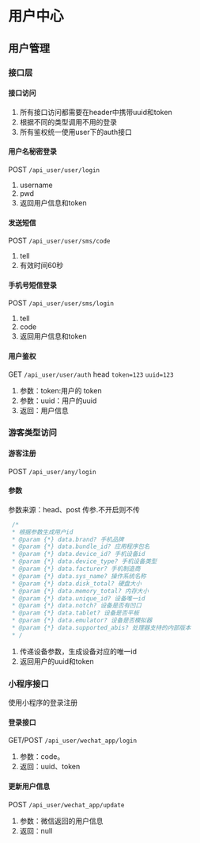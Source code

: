 # 用户中心

## 用户管理

### 接口层

#### 接口访问

1. 所有接口访问都需要在header中携带uuid和token
2. 根据不同的类型调用不用的登录
3. 所有鉴权统一使用user下的auth接口

#### 用户名秘密登录

POST `/api_user/user/login`

1. username
2. pwd
3. 返回用户信息和token

#### 发送短信

POST `/api_user/user/sms/code`

1. tell
2. 有效时间60秒

#### 手机号短信登录

POST `/api_user/user/sms/login`

1. tell
2. code
3. 返回用户信息和token

#### 用户鉴权

GET `/api_user/user/auth` head `token=123` `uuid=123`

1. 参数：token:用户的 token
2. 参数：uuid：用户的uuid
3. 返回：用户信息

### 游客类型访问

#### 游客注册

POST `/api_user/any/login`

#### 参数

参数来源：head、post 传参.不开启则不传

```javascript
 /*
 * 根据参数生成用户id
 * @param {*} data.brand? 手机品牌
 * @param {*} data.bundle_id? 应用程序包名
 * @param {*} data.device_id? 手机设备id
 * @param {*} data.device_type? 手机设备类型
 * @param {*} data.facturer? 手机制造商
 * @param {*} data.sys_name? 操作系统名称
 * @param {*} data.disk_total? 硬盘大小
 * @param {*} data.memory_total? 内存大小
 * @param {*} data.unique_id? 设备唯一id
 * @param {*} data.notch? 设备是否有凹口
 * @param {*} data.tablet? 设备是否平板
 * @param {*} data.emulator? 设备是否模拟器
 * @param {*} data.supported_abis? 处理器支持的内部版本
 * /
```

1. 传递设备参数，生成设备对应的唯一id
2. 返回用户的uuid和token

### 小程序接口

使用小程序的登录注册

#### 登录接口

GET/POST `/api_user/wechat_app/login`

1. 参数：code。
2. 返回：uuid、token

#### 更新用户信息

POST `/api_user/wechat_app/update`

1. 参数：微信返回的用户信息
2. 返回：null
